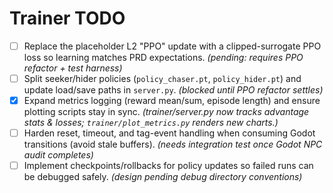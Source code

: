 # Trainer TODO

- [ ] Replace the placeholder L2 "PPO" update with a clipped-surrogate PPO loss so learning matches PRD expectations. *(pending: requires PPO refactor + test harness)*
- [ ] Split seeker/hider policies (`policy_chaser.pt`, `policy_hider.pt`) and update load/save paths in `server.py`. *(blocked until PPO refactor settles)*
- [x] Expand metrics logging (reward mean/sum, episode length) and ensure plotting scripts stay in sync. *(trainer/server.py now tracks advantage stats & losses; `trainer/plot_metrics.py` renders new charts.)*
- [ ] Harden reset, timeout, and tag-event handling when consuming Godot transitions (avoid stale buffers). *(needs integration test once Godot NPC audit completes)*
- [ ] Implement checkpoints/rollbacks for policy updates so failed runs can be debugged safely. *(design pending debug directory conventions)*
